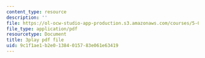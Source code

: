 ```yaml
---
content_type: resource
description: ''
file: https://ol-ocw-studio-app-production.s3.amazonaws.com/courses/5-07sc-biological-chemistry-i-fall-2013/9c1f1ae1b2e01384015783e061e63419_wyT7EFJlBak.pdf
file_type: application/pdf
resourcetype: Document
title: 3play pdf file
uid: 9c1f1ae1-b2e0-1384-0157-83e061e63419
---
```

